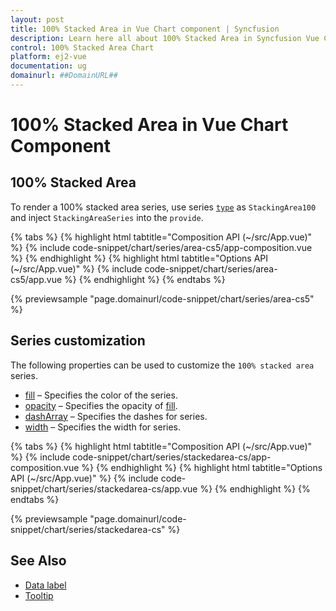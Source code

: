 ```yaml
---
layout: post
title: 100% Stacked Area in Vue Chart component | Syncfusion
description: Learn here all about 100% Stacked Area in Syncfusion Vue Chart component of Syncfusion Essential JS 2 and more.
control: 100% Stacked Area Chart
platform: ej2-vue
documentation: ug
domainurl: ##DomainURL##
---
```


# 100% Stacked Area in Vue Chart Component

## 100% Stacked Area

To render a 100% stacked area series, use series [`type`](https://ej2.syncfusion.com/vue/documentation/api/chart/series/#type) as `StackingArea100` and inject `StackingAreaSeries`  into the `provide`.

{% tabs %}
{% highlight html tabtitle="Composition API (~/src/App.vue)" %}
{% include code-snippet/chart/series/area-cs5/app-composition.vue %}
{% endhighlight %}
{% highlight html tabtitle="Options API (~/src/App.vue)" %}
{% include code-snippet/chart/series/area-cs5/app.vue %}
{% endhighlight %}
{% endtabs %}
        
{% previewsample "page.domainurl/code-snippet/chart/series/area-cs5" %}

## Series customization

The following properties can be used to customize the `100% stacked area` series.

* [fill](https://ej2.syncfusion.com/vue/documentation/api/chart/seriesModel/#fill) – Specifies the color of the series.
* [opacity](https://ej2.syncfusion.com/vue/documentation/api/chart/seriesModel/#opacity) – Specifies the opacity of [fill](https://ej2.syncfusion.com/vue/documentation/api/chart/seriesModel/#fill).
* [dashArray](https://ej2.syncfusion.com/vue/documentation/api/chart/seriesModel/#dasharray) – Specifies the dashes for series.
* [width](https://ej2.syncfusion.com/vue/documentation/api/chart/seriesModel/#width) – Specifies the width for series.

{% tabs %}
{% highlight html tabtitle="Composition API (~/src/App.vue)" %}
{% include code-snippet/chart/series/stackedarea-cs/app-composition.vue %}
{% endhighlight %}
{% highlight html tabtitle="Options API (~/src/App.vue)" %}
{% include code-snippet/chart/series/stackedarea-cs/app.vue %}
{% endhighlight %}
{% endtabs %}
        
{% previewsample "page.domainurl/code-snippet/chart/series/stackedarea-cs" %}

## See Also

* [Data label](../data-labels/)
* [Tooltip](../tool-tip/)